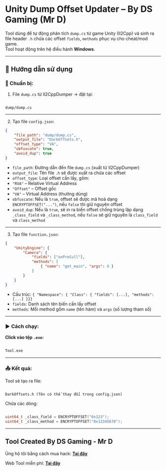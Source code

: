 
# Unity Dump Offset Updater – By DS Gaming (Mr D)

Tool dùng để tự động phân tích `dump.cs` từ game Unity (Il2Cpp) và sinh ra file header `.h` chứa các offset `fields`, `methods` phục vụ cho cheat/mod game.  
Tool hoạt động trên hệ điều hành **Windows**.

---

## 🧪 Hướng dẫn sử dụng


### 📁 Chuẩn bị:

1. File `dump.cs` từ Il2CppDumper → đặt tại:

```

dump/dump.cs

```

---

2. Tạo file `config.json`:

```json
{
	"file_path": "dump/dump.cs",
	"output_file": "DarkOffsets.h",
	"offset_type": "VA",
	"obfuscate": true,
	"avoid_dup": true
}
```

-  `file_path`: Đường dẫn đến file `dump.cs` (xuất từ Il2CppDumper)
-  `output_file`: Tên file `.h` sẽ được xuất ra chứa các offset
-  `offset_type`: Loại offset cần lấy, gồm:
-  `"RVA"` – Relative Virtual Address
-  `"Offset"` – Offset gốc
-  `"VA"` – Virtual Address (thường dùng)
-  `obfuscate`: Nếu là `true`, offset sẽ được mã hoá dạng `ENCRYPTOFFSET("...")`, nếu `false` thì giữ nguyên offset
-  `avoid_dup`: Nếu là `true`, sẽ in ra biến offset chống trùng lặp dạng `_class_field` và `_class_method`, nếu `false` sẽ giữ nguyên là  `class_field` và `class_method`

---

3. Tạo file `function.json`:

```json
{
	"UnityEngine": {
		"Camera": {
			"fields": ["onPreCull"],
			"methods": [
				{ "name": "get_main", "args": 0 }
			]
		}
	}
}

```
- Cấu trúc: `{ "Namespace": { "Class": { "fields": [...], "methods": [...] }}}`
-  `fields`: Danh sách tên biến cần lấy offset
-  `methods`: Mỗi method gồm `name` (tên hàm) và `args` (số lượng tham số)

---

### ▶️ Cách chạy:


**Click vào tệp `.exe`:**

```bash

Tool.exe

```

---

### 📤 Kết quả:

Tool sẽ tạo ra file:

```

DarkOffsets.h (Tên có thể thay đổi trong config.json)

```

Chứa các dòng:

```cpp

uint64_t _class_field = ENCRYPTOFFSET("0x123");
uint64_t _class_method = ENCRYPTOFFSET("0x12345678");

```
---
  
Tool Created By DS Gaming - Mr D
---
Ủng hộ tôi bằng cách mua hack: [**Tại đây**](https://shopdsgm.vn)

Web Tool miễn phí: [**Tại đây**](https://tool.shopdsgm.vn)